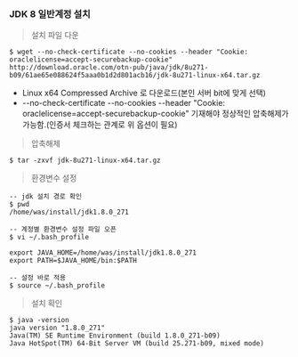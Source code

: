### JDK 8 일반계정 설치

> 설치 파일 다운

```
$ wget --no-check-certificate --no-cookies --header "Cookie: oraclelicense=accept-securebackup-cookie" http://download.oracle.com/otn-pub/java/jdk/8u271-b09/61ae65e088624f5aaa0b1d2d801acb16/jdk-8u271-linux-x64.tar.gz
```

* Linux x64 Compressed Archive 로 다운로드(본인 서버 bit에 맞게 선택)
* --no-check-certificate --no-cookies --header "Cookie: oraclelicense=accept-securebackup-cookie" 기재해야 정상적인 압축해제가 가능함.(인증서 체크하는 관계로 위 옵션이 필요)

> 압축해제

```
$ tar -zxvf jdk-8u271-linux-x64.tar.gz
```

> 환경변수 설정

```
-- jdk 설치 경로 확인
$ pwd
/home/was/install/jdk1.8.0_271

-- 계정별 환경변수 설정 파일 오픈
$ vi ~/.bash_profile

export JAVA_HOME=/home/was/install/jdk1.8.0_271
export PATH=$JAVA_HOME/bin:$PATH

-- 설정 바로 적용
$ source ~/.bash_profile
```

> 설치 확인

```
$ java -version
java version "1.8.0_271"
Java(TM) SE Runtime Environment (build 1.8.0_271-b09)
Java HotSpot(TM) 64-Bit Server VM (build 25.271-b09, mixed mode)
```
